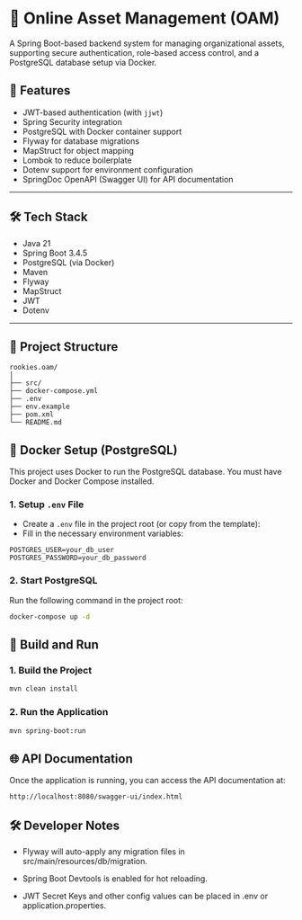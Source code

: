 # 🧾 Online Asset Management (OAM)

A Spring Boot-based backend system for managing organizational assets, supporting secure authentication, role-based access control, and a PostgreSQL database setup via Docker.

## 🚀 Features

- JWT-based authentication (with `jjwt`)
- Spring Security integration
- PostgreSQL with Docker container support
- Flyway for database migrations
- MapStruct for object mapping
- Lombok to reduce boilerplate
- Dotenv support for environment configuration
- SpringDoc OpenAPI (Swagger UI) for API documentation

---

## 🛠️ Tech Stack

- Java 21
- Spring Boot 3.4.5
- PostgreSQL (via Docker)
- Maven
- Flyway
- MapStruct
- JWT
- Dotenv

---

## 📂 Project Structure
```
rookies.oam/
│
├── src/
├── docker-compose.yml
├── .env
├── env.example
├── pom.xml
└── README.md
```

## 🐳 Docker Setup (PostgreSQL)
This project uses Docker to run the PostgreSQL database. You must have Docker and Docker Compose installed.

### 1. Setup `.env` File
- Create a `.env` file in the project root (or copy from the template):
- Fill in the necessary environment variables:
```
POSTGRES_USER=your_db_user
POSTGRES_PASSWORD=your_db_password
```

### 2. Start PostgreSQL
Run the following command in the project root:
```bash
docker-compose up -d
```

## 🔧 Build and Run
### 1. Build the Project
```bash
mvn clean install
```
### 2. Run the Application
```bash
mvn spring-boot:run
```

## 🌐 API Documentation
Once the application is running, you can access the API documentation at:
```
http://localhost:8080/swagger-ui/index.html
```

## 🛠️ Developer Notes
- Flyway will auto-apply any migration files in src/main/resources/db/migration.

- Spring Boot Devtools is enabled for hot reloading.

- JWT Secret Keys and other config values can be placed in .env or application.properties.